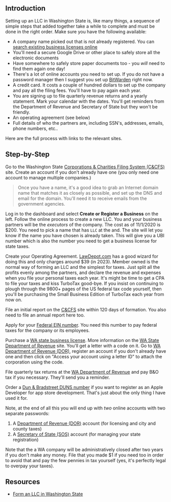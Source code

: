 ## Introduction

Setting up an LLC in Washington State is, like many things, a sequence of simple steps that added together take a while to complete and must be done in the right order.  Make sure you have the following available:

- A company name picked out that is not already registered. You can [search existing business licenses online](https://secure.dor.wa.gov/gteunauth/_/#1)
- You'll need a secure Google Drive or other place to safely store all the electronic documents
- Have somewhere to safely store paper documents too - you _will_ need to find them again one day!
- There's a lot of online accounts you need to set up.  If you do not have a password manager then I suggest you set up [BitWarden](https://go.bitwarden.com) right now.
- A credit card.  It costs a couple of hundred dollars to set up the company and pay all the filing fees.  You'll have to pay again each year.
- You are signing up to file quarterly revenue returns and a yearly statement.  Mark your calendar with the dates. You'll get reminders from the Department of Revenue and Secretary of State but they won't be friendly.
- An operating agreement (see below)
- Full details of who the partners are, including SSN's, addresses, emails, phone numbers, etc..

Here are the full process with links to the relevant sites.
## Step-by-Step

Go to the Washington State [Corporations & Charities Filing System (C&CFS)](https://ccfs.sos.wa.gov/#/) site.  Create an account if you don't already have one (you only need one account to manage multiple companies.)

> Once you have a name, it's a good idea to grab an Internet domain name that matches it as closely as possible, and set up the DNS and email for the domain.  You'll need it to receive emails from the government agencies.

Log in to the dashboard and select **Create or Register a Business** on the left.  Follow the online process to create a new LLC. You and your business partners will be the *executors* of the company.  The cost as of 11/1/2020 is $200.  You need to pick a name that has `LLC` at the and.  The site will let you know if the name you have chosen is already taken.  This will give you a UBI number which is also the number you need to get a business license for state taxes.

Create your Operating Agreement. [LawDepot.com](https://www.lawdepot.com) has a good wizard for doing this and only charges around $39 (in 2023).  Member owned is the normal way of forming an LLC and the simplest for taxes.  Just split all the profits evenly among the partners, and declare the revenue and expenses when you file your personal taxes each year.  It's might be time to get a CPA to file your taxes and kiss TurboTax good-bye.  If you insist on continuing to plough through the 9800+ pages of the US federal tax code yourself, then you'll be purchasing the Small Business Edition of TurboTax each year from now on.

File an initial report on the [C&CFS](https://ccfs.sos.wa.gov/#/) site within 120 days of formation.  You also need to file an annual report here too.

Apply for your [Federal EIN number](https://www.irs.gov/businesses/small-businesses-self-employed/apply-for-an-employer-identification-number-ein-online).  You need this number to pay federal taxes for the company or its employees.

Purchase a [WA state business license](https://secure.dor.wa.gov/atlaseservices/wtp/_/#11).  More information on the [WA State Department of Revenue](https://dor.wa.gov/open-business/apply-business-license) site.  You'll get a letter with a code on it.  Go to [WA Department of Revenue (DOR)](https://dor.wa.gov/), register an account if you don't already have one and then click on "Access your account using a letter ID" to attach the corporation using the code.

File quarterly tax returns at the [WA Department of Revenue](https://dor.wa.gov/taxes-rates/business-occupation-tax) and pay B&O tax if you necessary. They'll send you a reminder.

Order a [Dun & Bradstreet DUNS number](https://www.dnb.com/duns-number/get-a-duns.html) if you want to register as an Apple Developer for app store development.  That's just about the only thing I have used it for.

Note, at the end of all this you will end up with *two* online accounts with two separate passwords:

1. A [Department of Revenue (DOR)](https://secure.dor.wa.gov) account (for licensing and city and county taxes)
2. A [Secretary of State (SOS)](https://ccfs.sos.wa.gov/#/) account (for managing your state registration)

Note that the a WA company will be administratively closed after two years if you don't make any money.  File that you made $1 if you need too in order to avoid that and pay the few pennies in tax yourself (yes, it's perfectly legal to overpay your taxes).
## Resources

- [Form an LLC in Washington State](https://www.wikihow.com/Form-an-LLC-in-Washington-State)
